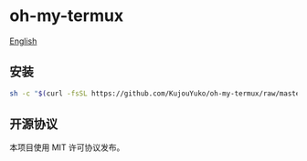 # oh-my-termux

[English](README.md)

## 安装

```bash
sh -c "$(curl -fsSL https://github.com/KujouYuko/oh-my-termux/raw/master/online-install.sh)"
```

## 开源协议

本项目使用 MIT 许可协议发布。
